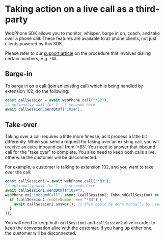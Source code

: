 # Taking action on a live call as a third-party

WebPhone SDK allows you to monitor, whisper, barge in on, coach, and take over a phone call. These features are available to all phone clients, not just clients powered by this SDK.

Please refer to our [support article](https://support.ringcentral.com/article-v2/8086.html?brand=RC_US&product=RingEX&language=en_US) on the procedure that involves dialing certain numbers, e.g. `*80`. 

## Barge-in

To barge in on a call (join an existing call) which is being handled by extension 102, do the following:

```ts
const callSession = await webPhone.call("*82");
// optionally wait for 1 - 3 seconds here
await callSession.sendDtmf("102#");
```

## Take-over

Taking over a call requires a little more finesse, as it process a little bit differently. When you send a request for taking over an existing call, you will receive an extra inbound call from '\*83'. You need to answer that inbound call for the "take over" to complete. You also need to keep both calls alive, otherwise the customer will be disconnected.

For example, a customer is talking to extension 102, and you want to take over the call:

```ts
const callSession1 = await webPhone.call("*83");
// optionally wait for 1 - 3 seconds here
await callSession1.sendDtmf("102#");
webPhone.on("inboundCall", async (callSession2: InboundCallSession) => {
  if (callSession2.remoteNumber === "*83") {
    await callSession2.answer(); // this could be done manually by user instead of automatically here.
  }
});
```

You will need to keep both `callSession1` and `callSession2` alive in order to keep the conversation alive with the customer. If you hang up either one, the customer will be disconnected.

